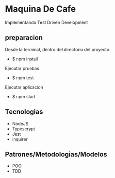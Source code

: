 # Maquina De Cafe 
Implementando Test Driven Development

## preparacion
Desde la terminal, dentro del directorio del proyecto:
 - $ npm install

 Ejecutar pruebas
 - $ npm test

 Ejecutar aplicacion
 - $ npm start

## Tecnologias
- NodeJS
- Typescrypt
- Jest
- inquirer

## Patrones/Metodologias/Modelos
- POO
- TDD

